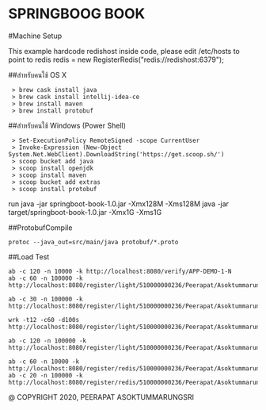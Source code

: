 SPRINGBOOG BOOK
=====
#Machine Setup

This example hardcode redishost inside code, please edit /etc/hosts to point to redis
redis = new RegisterRedis("redis://redishost:6379");

##สำหรับคนใช้ OS X
```
 > brew cask install java
 > brew cask install intellij-idea-ce
 > brew install maven
 > brew install protobuf
```


##สำหรับคนใช้ Windows (Power Shell)
```
 > Set-ExecutionPolicy RemoteSigned -scope CurrentUser
 > Invoke-Expression (New-Object System.Net.WebClient).DownloadString('https://get.scoop.sh/')
 > scoop bucket add java
 > scoop install openjdk
 > scoop install maven
 > scoop bucket add extras
 > scoop install protobuf
```

run
java -jar springboot-book-1.0.jar -Xmx128M -Xms128M
java -jar target/springboot-book-1.0.jar -Xmx1G -Xms1G



##ProtobufCompile
```
protoc --java_out=src/main/java protobuf/*.proto
```




##Load Test
```$xslt
ab -c 120 -n 10000 -k http://localhost:8080/verify/APP-DEMO-1-N
ab -c 60 -n 100000 -k http://localhost:8080/register/light/510000000236/Peerapat/Asoktummarungsri/20190101/ME0111111

ab -c 30 -n 100000 -k http://localhost:8080/register/light/510000000236/Peerapat/Asoktummarungsri/20190101/ME0111111

wrk -t12 -c60 -d100s http://localhost:8080/register/light/510000000236/Peerapat/Asoktummarungsri/20190101/ME0111111

ab -c 120 -n 100000 -k http://localhost:8080/register/light/510000000236/Peerapat/Asoktummarungsri/20190101/ME0111111

ab -c 60 -n 10000 -k http://localhost:8080/register/redis/510000000236/Peerapat/Asoktummarungsri/20190101/ME0111111
ab -c 20 -n 100000 -k http://localhost:8080/register/redis/510000000236/Peerapat/Asoktummarungsri/20190101/ME0111111
```


@ COPYRIGHT 2020, PEERAPAT ASOKTUMMARUNGSRI
